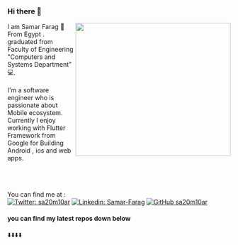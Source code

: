 ### Hi there 👋  


  <img align='right' src="https://media.giphy.com/media/mFXl22xsJfwpWyxl8d/giphy.gif" width="350" height="300">


<div width="200" height="300">I am Samar Farag 👩 From Egypt . 
graduated from Faculty of Engineering "Computers and Systems Department"  💻.</div>
<br>

<div width="200" height="200">I'm a software engineer who is passionate about Mobile ecosystem. Currently I enjoy working with Flutter Framework from Google for Building Android , ios and web apps.</div>
<br>
<br>
<br>

You can find me at :</br>
[![Twitter: sa20m10ar](https://img.shields.io/twitter/follow/sa20m10ar?style=social)](https://twitter.com/sa20m10ar)
[![Linkedin: Samar-Farag](https://img.shields.io/badge/-SamarFarag-blue?style=flat-square&logo=Linkedin&logoColor=white&link=https://www.linkedin.com/in/samar-farag/)](https://www.linkedin.com/in/samar-farag/)
[![GitHub sa20m10ar](https://img.shields.io/github/followers/sa20m10ar?label=follow&style=social)](https://github.com/sa20m10ar)



<h4>you can find my latest repos down below</h4> ⬇️⬇️⬇️⬇️ 



<!--
**sa20m10ar/sa20m10ar** is a ✨ _special_ ✨ repository because its `README.md` (this file) appears on your GitHub profile.

Here are some ideas to get you started:

- 🔭 I’m currently working on ...
- 🌱 I’m currently learning ...
- 👯 I’m looking to collaborate on ...
- 🤔 I’m looking for help with ...
- 💬 Ask me about ...
- 📫 How to reach me: ...
- 😄 Pronouns: ...
- ⚡ Fun fact: ...
-->
